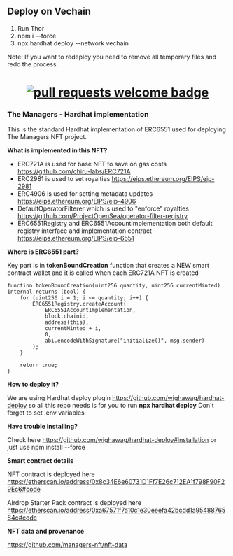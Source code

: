 ## Deploy on Vechain
1. Run Thor
2. npm i --force
3. npx hardhat deploy --network vechain

Note: If you want to redeploy you need to remove all temporary files and redo the process.


<h1 align="center">    <a href="https://themanagers.wtf/">
      <img alt="pull requests welcome badge" src="https://themanagers.wtf/images/Logo.svg">
    </a></h1>


### The Managers - Hardhat implementation

This is the standard Hardhat implementation of ERC6551 used for deploying The Managers NFT project.

**What is implemented in this NFT?**

- ERC721A is used for base NFT to save on gas costs https://github.com/chiru-labs/ERC721A
- ERC2981 is used to set royalties  https://eips.ethereum.org/EIPS/eip-2981
- ERC4906 is used for setting metadata updates  https://eips.ethereum.org/EIPS/eip-4906
- DefaultOperatorFilterer which is used to "enforce" royalties https://github.com/ProjectOpenSea/operator-filter-registry
- ERC6551Registry and ERC6551AccountImplementation  both default registry interface and implementation contract https://eips.ethereum.org/EIPS/eip-6551

**Where is ERC6551 part?**

Key part is in **tokenBoundCreation** function that creates a NEW smart contract wallet and it is called when each ERC721A NFT is created

    function tokenBoundCreation(uint256 quantity, uint256 currentMinted) internal returns (bool) {
        for (uint256 i = 1; i <= quantity; i++) {
            ERC6551Registry.createAccount(
                ERC6551AccountImplementation,
                block.chainid,
                address(this),
                currentMinted + i,
                0,
                abi.encodeWithSignature("initialize()", msg.sender)
            );
        }

        return true;
    }

**How to deploy it?**

We are using Hardhat deploy plugin https://github.com/wighawag/hardhat-deploy so all this repo needs is for you to run
**npx hardhat deploy**
Don't forget to set .env variables

**Have trouble installing?**

Check here https://github.com/wighawag/hardhat-deploy#installation or just use npm install --force

**Smart contract details**

NFT contract is deployed here https://etherscan.io/address/0x8c34E6e60731D1Ff7E26c712EA1f798F90F29Ec6#code

Airdrop Starter Pack contract is deployed here https://etherscan.io/address/0xa67571f7a10c1e30eeefa42bcdd1a9548876584c#code

**NFT data and provenance**

https://github.com/managers-nft/nft-data
